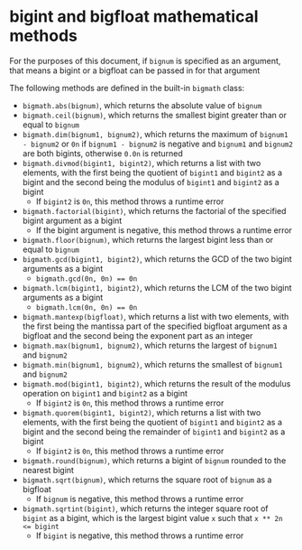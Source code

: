 # bigint and bigfloat mathematical methods

For the purposes of this document, if `bignum` is specified as an argument, that means a bigint or a bigfloat can be passed in for that argument

The following methods are defined in the built-in `bigmath` class:
- `bigmath.abs(bignum)`, which returns the absolute value of `bignum`
- `bigmath.ceil(bignum)`, which returns the smallest bigint greater than or equal to `bignum`
- `bigmath.dim(bignum1, bignum2)`, which returns the maximum of `bignum1 - bignum2` or `0n` if `bignum1 - bignum2` is negative and `bignum1` and `bignum2` are both bigints, otherwise `0.0n` is returned
- `bigmath.divmod(bigint1, bigint2)`, which returns a list with two elements, with the first being the quotient of `bigint1` and `bigint2` as a bigint and the second being the modulus of `bigint1` and `bigint2` as a bigint
    - If `bigint2` is `0n`, this method throws a runtime error
- `bigmath.factorial(bigint)`, which returns the factorial of the specified bigint argument as a bigint
    - If the bigint argument is negative, this method throws a runtime error
- `bigmath.floor(bignum)`, which returns the largest bigint less than or equal to `bignum`
- `bigmath.gcd(bigint1, bigint2)`, which returns the GCD of the two bigint arguments as a bigint
    - `bigmath.gcd(0n, 0n) == 0n`
- `bigmath.lcm(bigint1, bigint2)`, which returns the LCM of the two bigint arguments as a bigint
    - `bigmath.lcm(0n, 0n) == 0n`
- `bigmath.mantexp(bigfloat)`, which returns a list with two elements, with the first being the mantissa part of the specified bigfloat argument as a bigfloat and the second being the exponent part as an integer
- `bigmath.max(bignum1, bignum2)`, which returns the largest of `bignum1` and `bignum2`
- `bigmath.min(bignum1, bignum2)`, which returns the smallest of `bignum1` and `bignum2`
- `bigmath.mod(bigint1, bigint2)`, which returns the result of the modulus operation on `bigint1` and `bigint2` as a bigint
    - If `bigint2` is `0n`, this method throws a runtime error
- `bigmath.quorem(bigint1, bigint2)`, which returns a list with two elements, with the first being the quotient of `bigint1` and `bigint2` as a bigint and the second being the remainder of `bigint1` and `bigint2` as a bigint
    - If `bigint2` is `0n`, this method throws a runtime error
- `bigmath.round(bignum)`, which returns a bigint of `bignum` rounded to the nearest bigint
- `bigmath.sqrt(bignum)`, which returns the square root of `bignum` as a bigfloat
    - If `bignum` is negative, this method throws a runtime error
- `bigmath.sqrtint(bigint)`, which returns the integer square root of `bigint` as a bigint, which is the largest bigint value `x` such that `x ** 2n <= bigint`
    - If `bigint` is negative, this method throws a runtime error
